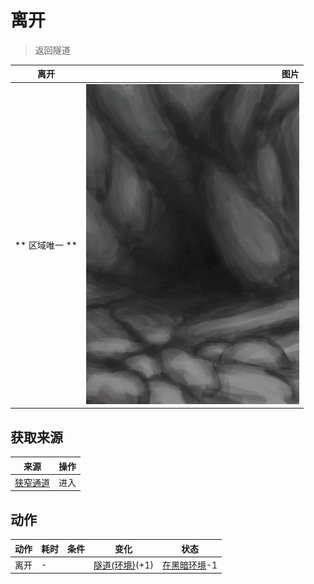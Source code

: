 # 离开  
> 返回隧道  
  
  离开  |   图片   
 ----  |  ----:   
 ** 区域唯一 **  |  ![](Sprite/CaveEntrance.png)   
  
## 获取来源  
来源  |  操作  
----  |  ----  
[狭窄通道](HighChamberEntrance.md)  |  进入  
## 动作  
动作  |  耗时  |  条件  |  变化  |  状态  
----  |  ----  |  ----  |  ----  |  ----  
离开<br>  |  -  |    |  [隧道(环境)](Env_Tunnel.md)(+1)<br>  |  [在黑暗环境](InDarkPlace.md)-1  
